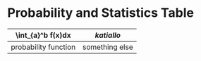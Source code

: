 # Probability and Statistics Table 

| \int_{a}^b f(x)dx    | $kati allo$    |
|------------------    | -----------    |
| probability function | something else |